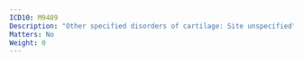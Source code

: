 ```yaml
---
ICD10: M9489
Description: "Other specified disorders of cartilage: Site unspecified"
Matters: No
Weight: 0
---
```

